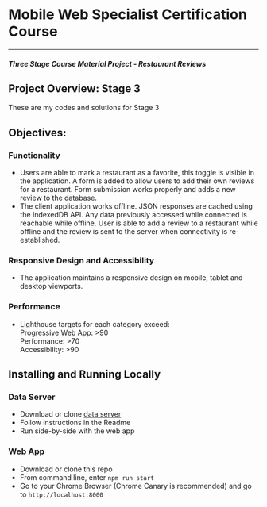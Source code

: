 # Mobile Web Specialist Certification Course
---
#### _Three Stage Course Material Project - Restaurant Reviews_

## Project Overview: Stage 3

These are my codes and solutions for Stage 3


## Objectives:
### Functionality
- Users are able to mark a restaurant as a favorite, this toggle is visible in the application. A form is added to allow users to add their own reviews for a restaurant. Form submission works properly and adds a new review to the database.
- The client application works offline. JSON responses are cached using the IndexedDB API. Any data previously accessed while connected is reachable while offline. User is able to add a review to a restaurant while offline and the review is sent to the server when connectivity is re-established.

### Responsive Design and Accessibility
- The application maintains a responsive design on mobile, tablet and desktop viewports.

### Performance
- Lighthouse targets for each category exceed:  
   Progressive Web App: >90  
   Performance: >70  
   Accessibility: >90  

## Installing and Running Locally

### Data Server
- Download or clone <a href="https://github.com/jimmymercado/mws-restaurant-stage-2-data" target="_blank">data server</a> 
- Follow instructions in the Readme
- Run side-by-side with the web app

### Web App
- Download or clone this repo
- From command line, enter `npm run start`
- Go to your Chrome Browser (Chrome Canary is recommended) and go to `http://localhost:8000`